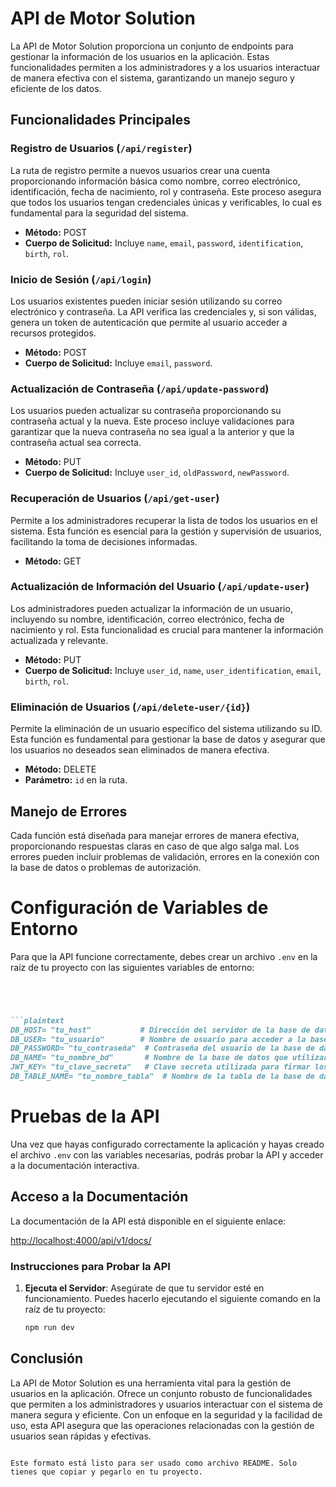 # API de Motor Solution

La API de Motor Solution proporciona un conjunto de endpoints para gestionar la información de los usuarios en la aplicación. Estas funcionalidades permiten a los administradores y a los usuarios interactuar de manera efectiva con el sistema, garantizando un manejo seguro y eficiente de los datos.

## Funcionalidades Principales

### Registro de Usuarios (`/api/register`)
La ruta de registro permite a nuevos usuarios crear una cuenta proporcionando información básica como nombre, correo electrónico, identificación, fecha de nacimiento, rol y contraseña. Este proceso asegura que todos los usuarios tengan credenciales únicas y verificables, lo cual es fundamental para la seguridad del sistema.

- **Método:** POST
- **Cuerpo de Solicitud:** Incluye `name`, `email`, `password`, `identification`, `birth`, `rol`.

### Inicio de Sesión (`/api/login`)
Los usuarios existentes pueden iniciar sesión utilizando su correo electrónico y contraseña. La API verifica las credenciales y, si son válidas, genera un token de autenticación que permite al usuario acceder a recursos protegidos.

- **Método:** POST
- **Cuerpo de Solicitud:** Incluye `email`, `password`.

### Actualización de Contraseña (`/api/update-password`)
Los usuarios pueden actualizar su contraseña proporcionando su contraseña actual y la nueva. Este proceso incluye validaciones para garantizar que la nueva contraseña no sea igual a la anterior y que la contraseña actual sea correcta.

- **Método:** PUT
- **Cuerpo de Solicitud:** Incluye `user_id`, `oldPassword`, `newPassword`.

### Recuperación de Usuarios (`/api/get-user`)
Permite a los administradores recuperar la lista de todos los usuarios en el sistema. Esta función es esencial para la gestión y supervisión de usuarios, facilitando la toma de decisiones informadas.

- **Método:** GET

### Actualización de Información del Usuario (`/api/update-user`)
Los administradores pueden actualizar la información de un usuario, incluyendo su nombre, identificación, correo electrónico, fecha de nacimiento y rol. Esta funcionalidad es crucial para mantener la información actualizada y relevante.

- **Método:** PUT
- **Cuerpo de Solicitud:** Incluye `user_id`, `name`, `user_identification`, `email`, `birth`, `rol`.

### Eliminación de Usuarios (`/api/delete-user/{id}`)
Permite la eliminación de un usuario específico del sistema utilizando su ID. Esta función es fundamental para gestionar la base de datos y asegurar que los usuarios no deseados sean eliminados de manera efectiva.

- **Método:** DELETE
- **Parámetro:** `id` en la ruta.

## Manejo de Errores
Cada función está diseñada para manejar errores de manera efectiva, proporcionando respuestas claras en caso de que algo salga mal. Los errores pueden incluir problemas de validación, errores en la conexión con la base de datos o problemas de autorización.




# Configuración de Variables de Entorno
Para que la API funcione correctamente, debes crear un archivo `.env` en la raíz de tu proyecto con las siguientes variables de entorno:

```markdown




```plaintext
DB_HOST= "tu_host"           # Dirección del servidor de la base de datos (por ejemplo, "localhost" o "127.0.0.1")
DB_USER= "tu_usuario"        # Nombre de usuario para acceder a la base de datos
DB_PASSWORD= "tu_contraseña"  # Contraseña del usuario de la base de datos
DB_NAME= "tu_nombre_bd"       # Nombre de la base de datos que utilizarás
JWT_KEY= "tu_clave_secreta"   # Clave secreta utilizada para firmar los tokens JWT
DB_TABLE_NAME= "tu_nombre_tabla"  # Nombre de la tabla de la base de datos
```

# Pruebas de la API

Una vez que hayas configurado correctamente la aplicación y hayas creado el archivo `.env` con las variables necesarias, podrás probar la API y acceder a la documentación interactiva.

## Acceso a la Documentación

La documentación de la API está disponible en el siguiente enlace:

[http://localhost:4000/api/v1/docs/](http://localhost:4000/api/v1/docs/)

### Instrucciones para Probar la API

1. **Ejecuta el Servidor**: Asegúrate de que tu servidor esté en funcionamiento. Puedes hacerlo ejecutando el siguiente comando en la raíz de tu proyecto:

   ```bash
   npm run dev
   ```

## Conclusión

La API de Motor Solution es una herramienta vital para la gestión de usuarios en la aplicación. Ofrece un conjunto robusto de funcionalidades que permiten a los administradores y usuarios interactuar con el sistema de manera segura y eficiente. Con un enfoque en la seguridad y la facilidad de uso, esta API asegura que las operaciones relacionadas con la gestión de usuarios sean rápidas y efectivas.
```

Este formato está listo para ser usado como archivo README. Solo tienes que copiar y pegarlo en tu proyecto.
